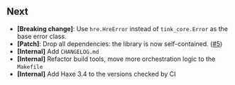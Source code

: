 ## Next

- **[Breaking change]**: Use `hre.HreError` instead of `tink_core.Error` as the base error class.
- **[Patch]**: Drop all dependencies: the library is now self-contained. ([#5](https://gitlab.com/demurgos/hre/issues))
- **[Internal]** Add `CHANGELOG.md`
- **[Internal]** Refactor build tools, move more orchestration logic to the `Makefile`
- **[Internal]** Add Haxe 3.4 to the versions checked by CI
